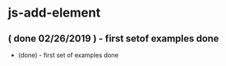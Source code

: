 # js-add-element

## ( done 02/26/2019 ) - first setof examples done
* (done) - first set of examples done